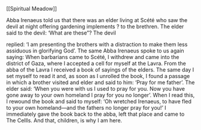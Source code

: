 [[Spiritual Meadow]]
 
Abba Irenaeus told us that there was an elder living at Scété who saw the devil at night offering gardening implements ? to the brethren. The elder said to the devil: ‘What are these”? The devil  
 
replied: ‘I am presenting the brothers with a distraction to make them less assiduous in glorifying God’. The same Abba Irenaeus spoke to us again saying: When barbarians came to Scété, I withdrew and came into the district of Gaza, where I accepted a cell for myself at the Lavra. From the abba of the Lavra I received a book of sayings of the elders. The same day I set myself to read it and, as soon as I unrolled the book, I found a passage in which a brother visited and elder and said to him: ‘Pray for me father’. The elder said: ‘When you were with us I used to pray for you. Now you have gone away to your own homeland I pray for you no longer’. When I read this, I rewound the book and said to myself: ‘Oh wretched Irenaeus, to have fled to your own homeland—and the fathers no longer pray for you!’ I immediately gave the book back to the abba, left that place and came to The Cellls. And that, children, is why I am here. 

